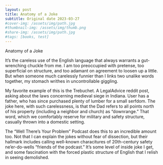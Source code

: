 ```yaml
---
layout: post
title: Anatomy of a Joke
subtitle: Original date 2023-03-27
#cover-img: /assets/img/path.jpg
#thumbnail-img: /assets/img/thumb.png
#share-img: /assets/img/path.jpg
#tags: [books, test]
---
```

Anatomy of a Joke

It’s the careless use of the English language that always warrants a gut-wrenching chuckle from me. I am too preoccupied with pretense, too superficial on structure, and too adamant on agreement to loosen up a little. But when someone much carelessly funnier than I links two unalike words together, my stomach writhes in uncontrollable giggling.

My favorite example of this is the Trebuchet. A LegalAdvice reddit post, asking about the laws concerning medieval siege in Indiana. User has a father, who has since purchased plenty of lumber for a small serfdom. The joke here, with such carelessness, is that the Dad refers to all points north of his property (including a neighbor and church) as “downrange.” That word, which we comfortably reserve for military and safety structure, casually thrown into a domestic setting.

The “Well There’s Your Problem” Podcast does this to an incredible amount too. Not that I can explain the jokes without fear of dissection, but their hallmark includes calling well-known characitures of 20th-century safety ne’er-do-wells “friends of the podcast.” It’s some level of inside joke I get, and some fascination with the forced plastic structure of English that I relish in seeing demolished.

